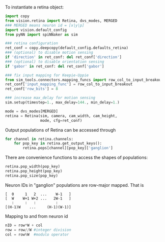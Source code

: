To instantiate a retina object:

```python
import copy
from vision.retina import Retina, dvs_modes, MERGED
### MERGED means neuron id = [x|y|p]
import vision.default_config
from pyNN import spiNNaker as sim

### retina configuration
ret_conf = copy.deepcopy(default_config.defaults_retina)
### (optional) to disable motion sensing
if 'direction' in ret_conf: del ret_conf['direction']
### (optional) to disable orientation sensing
if 'gabor' in ret_conf: del ret_conf['gabor']

### fix input mapping for Keepie-Uppie
from sim_tools.connectors.mapping_funcs import row_col_to_input_breakout
ret_conf['input_mapping_func'] = row_col_to_input_breakout
ret_conf['row_bits'] = 8

### increase max_delay for motion sensing
sim.setup(timestep=1., max_delay=144., min_delay=1.)

mode = dvs_modes[MERGED]
retina = Retina(sim, camera, cam_width, cam_height,
                mode, cfg=ret_conf)
```

Output populations of Retina can be accessed through

```python
for channel in retina.channels:
    for pop_key in retina.get_output_keys():
        retina.pops[channel][pop_key]['ganglion']
```

There are convenience functions to access the shapes of populations:

```python
retina.pop_width(pop_key)
retina.pop_height(pop_key)
retina.pop_size(pop_key)
```

Neuron IDs in "ganglion" populations are row-major mapped. That is

```
[  0     1   2  ...    W-1   ]
[  W    W+1 W+2 ...   2W-1   ]
   :     :   :         :
[(H-1)W    ...     (H-1)(W-1)]
```

Mapping to and from neuron id 

```python
nID = row*W + col
row = row//W #integer division
col = row%W  #modulo operator
```
